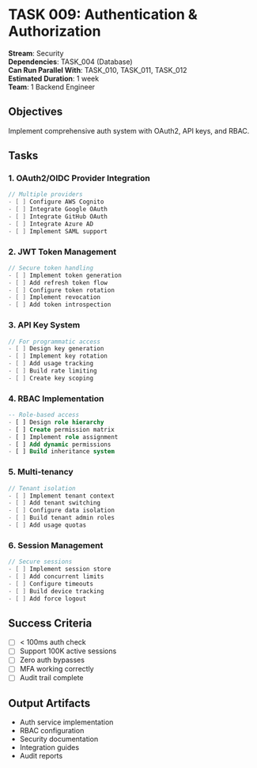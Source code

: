 # TASK 009: Authentication & Authorization

**Stream**: Security  
**Dependencies**: TASK_004 (Database)  
**Can Run Parallel With**: TASK_010, TASK_011, TASK_012  
**Estimated Duration**: 1 week  
**Team**: 1 Backend Engineer

## Objectives
Implement comprehensive auth system with OAuth2, API keys, and RBAC.

## Tasks

### 1. OAuth2/OIDC Provider Integration
```go
// Multiple providers
- [ ] Configure AWS Cognito
- [ ] Integrate Google OAuth
- [ ] Integrate GitHub OAuth
- [ ] Integrate Azure AD
- [ ] Implement SAML support
```

### 2. JWT Token Management
```go
// Secure token handling
- [ ] Implement token generation
- [ ] Add refresh token flow
- [ ] Configure token rotation
- [ ] Implement revocation
- [ ] Add token introspection
```

### 3. API Key System
```go
// For programmatic access
- [ ] Design key generation
- [ ] Implement key rotation
- [ ] Add usage tracking
- [ ] Build rate limiting
- [ ] Create key scoping
```

### 4. RBAC Implementation
```sql
-- Role-based access
- [ ] Design role hierarchy
- [ ] Create permission matrix
- [ ] Implement role assignment
- [ ] Add dynamic permissions
- [ ] Build inheritance system
```

### 5. Multi-tenancy
```go
// Tenant isolation
- [ ] Implement tenant context
- [ ] Add tenant switching
- [ ] Configure data isolation
- [ ] Build tenant admin roles
- [ ] Add usage quotas
```

### 6. Session Management
```go
// Secure sessions
- [ ] Implement session store
- [ ] Add concurrent limits
- [ ] Configure timeouts
- [ ] Build device tracking
- [ ] Add force logout
```

## Success Criteria
- [ ] < 100ms auth check
- [ ] Support 100K active sessions
- [ ] Zero auth bypasses
- [ ] MFA working correctly
- [ ] Audit trail complete

## Output Artifacts
- Auth service implementation
- RBAC configuration
- Security documentation
- Integration guides
- Audit reports